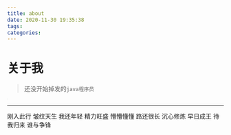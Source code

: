 ```yaml
---
title: about
date: 2020-11-30 19:35:38
tags: 
categories:
---
```


# 关于我

> 还没开始掉发的`java程序员` 

<img src="http://lixiaofan.info/typora/%E9%A3%9E%E4%B9%A620220828-160913.jpg" style="zoom: 5%;" />

---



刚入此行	皱纹天生	我还年轻	精力旺盛	懵懵懂懂	路还很长	沉心修炼	早日成王	待我归来	谁与争锋	



